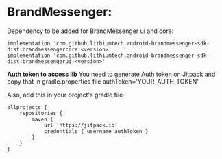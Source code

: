 # BrandMessenger:

Dependency to be added for BrandMessenger ui and core:

    implementation 'com.github.lithiumtech.android-brandmessenger-sdk-dist:brandmessengercore:<version>'
    implementation 'com.github.lithiumtech.android-brandmessenger-sdk-dist:brandmessengerui:<version>'


**Auth token to access lib**
You need to generate Auth token on Jitpack and copy that in gradle.properties file
authToken='YOUR_AUTH_TOKEN'

Also, add this in your project's gradle file

    allprojects {
        repositories {
            maven {
                url 'https://jitpack.io'
                credentials { username authToken }
            }
        }
    }